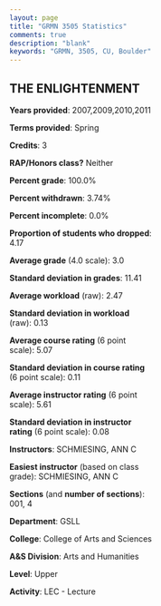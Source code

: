 ```yaml
---
layout: page
title: "GRMN 3505 Statistics"
comments: true
description: "blank"
keywords: "GRMN, 3505, CU, Boulder"
--- 
```

<head>
<script src="https://ajax.googleapis.com/ajax/libs/jquery/2.1.3/jquery.min.js"></script>
<script src="https://dl.dropboxusercontent.com/s/pc42nxpaw1ea4o9/highcharts.js?dl=0"></script>
<!-- <script src="../assets/js/highcharts.js"></script> -->
<style type="text/css">@font-face {
	font-family: "Bebas Neue";
	src: url(https://www.filehosting.org/file/details/544349/BebasNeue%20Regular.otf) format("opentype");
	}
	h1.Bebas { 
		font-family: "Bebas Neue", Verdana, Tahoma;
	}
</style>
</head>
<body>
	<div id="container" style="float: right; width: 45%; height: 88%; margin-left: 2.5%; margin-right: 2.5%;"></div>
	<script language="JavaScript">
		$(document).ready(function() {
		var chart = {type: 'column'};
		var title = {text: 'Grade Distribution'};
		var xAxis = {categories: ['A','B','C','D','F'],crosshair: true};
		var yAxis = {min: 0,title: {text: 'Percentage'}};
		var tooltip = {headerFormat: '<center><b><span style="font-size:20px">{point.key}</span></b></center>',
		               pointFormat: '<td style="padding:0"><b>{point.y:.1f}%</b></td>',
		               footerFormat: '</table>',shared: true,useHTML: true};
		var plotOptions = {column: {pointPadding: 0.0,borderWidth: 0}};  
		var credits = {enabled: false};var series= [{name: 'Percent',data: [32.61,47.83,13.04,1.45,5.07,]}];
		var json = {};
		json.chart = chart;
		json.title = title;
		json.tooltip = tooltip;
		json.xAxis = xAxis;
		json.yAxis = yAxis;  
		json.series = series;
		json.plotOptions = plotOptions;  
		json.credits = credits;
		$('#container').highcharts(json);
	});
	</script>
</body>
			   
## THE ENLIGHTENMENT

**Years provided**: 2007,2009,2010,2011

**Terms provided**: Spring

**Credits**: 3

**RAP/Honors class?** Neither

**Percent grade**: 100.0%

**Percent withdrawn**: 3.74%

**Percent incomplete**: 0.0%

**Proportion of students who dropped**: 4.17

**Average grade** (4.0 scale): 3.0

**Standard deviation in grades**: 11.41

**Average workload** (raw): 2.47

**Standard deviation in workload** (raw): 0.13

**Average course rating** (6 point scale): 5.07

**Standard deviation in course rating** (6 point scale): 0.11

**Average instructor rating** (6 point scale): 5.61

**Standard deviation in instructor rating** (6 point scale): 0.08

**Instructors**: SCHMIESING, ANN C

**Easiest instructor** (based on class grade): SCHMIESING, ANN C

**Sections** (and **number of sections**): 001, 4

**Department**: GSLL

**College**: College of Arts and Sciences

**A&S Division**: Arts and Humanities

**Level**: Upper

**Activity**: LEC - Lecture